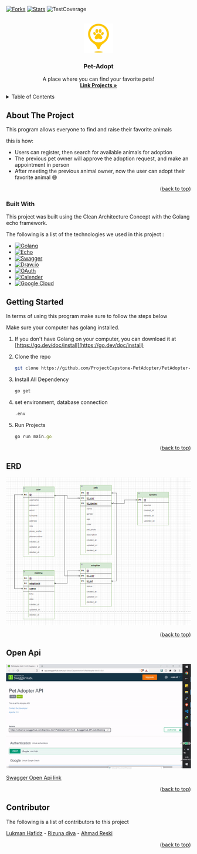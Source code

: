 <div id="top"></div>



<!-- PROJECT SHIELDS -->
<!--
*** https://www.markdownguide.org/basic-syntax/#reference-style-links
-->
[![Forks][forks-shield]][Forks-url]
[![Stars][Stars-shield]][Stars-url]
![TestCoverage](https://img.shields.io/badge/Test_Coverage-100%25-green)


<!-- PROJECT LOGO -->
<br />
<div align="center">
  <a href="https://github.com/ProjectCapstone-PetAdopter/PetAdopter-Backend">
    <img src="readme/logo.png" alt="Logo" width="80" height="80">
  </a>

  <h3 align="center">Pet-Adopt</h3>

  <p align="center">
    A place where you can find your favorite pets!
    <br />
    <a href="https://github.com/ProjectCapstone-PetAdopter/PetAdopter-Backend"><strong>Link Projects »</strong></a>
    <br />
  </p>
</div>



<!-- TABLE OF CONTENTS -->
<details>
  <summary>Table of Contents</summary>
  <ol>
    <li>
      <a href="#about-the-project">About The Project</a>
      <ul>
        <li><a href="#built-with">Built With</a></li>
      </ul>
    </li>
    <li>
      <a href="#getting-started">Getting Started</a>
      <ul>
        <li><a href="#prerequisites">Prerequisites</a></li>
      </ul>
    </li>
    <li><a href="#erd">ERD</a></li>
    <li><a href="#open-api">Open Api</a></li>
    <li><a href="#contributor">Contributor</a></li>
  </ol>
</details>



<!-- ABOUT THE PROJECT -->
## About The Project

This program allows everyone to find and raise their favorite animals

this is how:
* Users can register, then search for available animals for adoption
* The previous pet owner will approve the adoption request, and make an appointment in person
* After meeting the previous animal owner, now the user can adopt their favorite animal :smile:

<p align="right">(<a href="#top">back to top</a>)</p>



### Built With

This project was built using the Clean Architecture Concept with the Golang echo framework.

The following is a list of the technologies we used in this project :

* [![Golang]][Golang-url]
* [![Echo]][Echo-url]
* [![Swagger]][Swagger-url]
* [![Draw.io]][Draw-url]
* [![OAuth]][OAuth-url]
* [![Calender]][Calender-url]
* [![Google Cloud]][cgp-url]


<!-- GETTING STARTED -->
## Getting Started
In terms of using this program make sure to follow the steps below

Make sure your computer has golang installed.

1. If you don't have Golang on your computer, you can download it at [https://go.dev/doc/install](https://go.dev/doc/install)

2. Clone the repo
   ```sh
   git clone https://github.com/ProjectCapstone-PetAdopter/PetAdopter-Backend.git
   ```

3. Install All Dependency
   ```sh
   go get
   ```

3. set environment, database connection
   ```sh
   .env
   ```

4. Run Projects
   ```js
   go run main.go
   ```

<p align="right">(<a href="#top">back to top</a>)</p>

<!-- ROADMAP -->
## ERD
<img src="readme/erd.png" alt="erd">

<p align="right">(<a href="#top">back to top</a>)</p>

## Open Api
<img src="readme/swagger.gif" >

[Swagger Open Api link](https://app.swaggerhub.com/apis-docs/Capstone-tim1/PetAdopter-tim1/1.0.0)


<p align="right">(<a href="#top">back to top</a>)</p>

<!-- CONTRIBUTING -->
## Contributor


The following is a list of contributors to this project

[Lukman Hafidz](https://github.com/lukmanhafidz) - [Rizuna diva](https://github.com/rizunadiva) - [Ahmad Reski](https://github.com/reski-id)



<p align="right">(<a href="#top">back to top</a>)</p>



<!-- MARKDOWN LINKS & IMAGES -->
<!-- https://www.markdownguide.org/basic-syntax/#reference-style-links -->

[forks-shield]: 	https://img.shields.io/github/forks/ProjectCapstone-PetAdopter/PetAdopter-Backend

[Forks-url]: https://google.com
[Stars-url]: https://google.com

[Stars-shield]: 	https://img.shields.io/github/stars/ProjectCapstone-PetAdopter/PetAdopter-Backend

[Golang]: https://img.shields.io/badge/Golang-Golang-9cf
[Golang-url]: https://go.dev/

[Echo]: https://img.shields.io/badge/Golang-Echo-9cf
[Echo-url]: https://echo.labstack.com/

[Swagger]: https://img.shields.io/badge/SwaggerHub-OpenApi-success
[Swagger-url]: https://app.swaggerhub.com/apis-docs/Capstone-tim1/PetAdopter-tim1/1.0.0

[Draw.io]: https://img.shields.io/badge/Draw.io-ERD-red
[Draw-url]: https://github.com/ProjectCapstone-PetAdopter/PetAdopter-Backend/blob/main/readme/erd.jpg

[OAuth]: https://img.shields.io/badge/OAuth-Google-informational
[OAuth-url]: https://google.com

[Calender]: https://img.shields.io/badge/Calender-Google-blue
[Calender-url]: https://google.com

[Google Cloud]: https://img.shields.io/badge/Google%20Cloud-Google-informational
[cgp-url]: https://google.com
